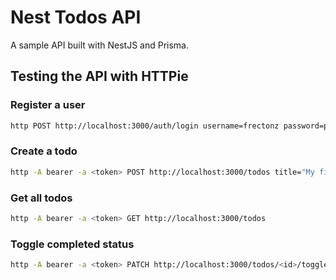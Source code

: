 # Nest Todos API

A sample API built with NestJS and Prisma.

## Testing the API with HTTPie

### Register a user

```bash
http POST http://localhost:3000/auth/login username=frectonz password=password
```

### Create a todo

```bash
http -A bearer -a <token> POST http://localhost:3000/todos title="My first todo"
```

### Get all todos

```bash
http -A bearer -a <token> GET http://localhost:3000/todos
```

### Toggle completed status

```bash
http -A bearer -a <token> PATCH http://localhost:3000/todos/<id>/toggle
```

